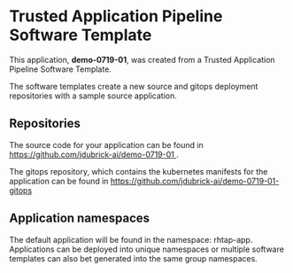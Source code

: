 # Trusted Application Pipeline Software Template

This application, **demo-0719-01**, was created from a Trusted Application Pipeline Software Template.

The software templates create a new source and gitops deployment repositories with a sample source application. 

## Repositories

The source code for your application can be found in [https://github.com/jdubrick-ai/demo-0719-01 ](https://github.com/jdubrick-ai/demo-0719-01 ).
 
The gitops repository, which contains the kubernetes manifests for the application can be found in 
[https://github.com/jdubrick-ai/demo-0719-01-gitops ](https://github.com/jdubrick-ai/demo-0719-01-gitops ) 

## Application namespaces 

The default application will be found in the namespace: rhtap-app. Applications can be deployed into unique namespaces or multiple software templates can also bet generated into the same group namespaces.  